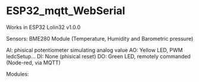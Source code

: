 # ESP32_mqtt_WebSerial

Works in ESP32 Lolin32 v1.0.0

Sensors:
BME280 Module (Temperature, Humidity and Barometric pressure)

AI: phisical potentiometer simulating analog value
AO: Yellow LED, PWM ledcSetup...
DI: None (phisical reset)
DO: Green LED, remotely commanded (Node-red, via MQTT)

Modules: 




 
